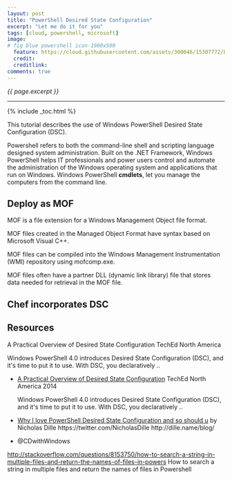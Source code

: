 ```yaml
---
layout: post
title: "PowerShell Desired State Configuration"
excerpt: "Let me do it for you"
tags: [cloud, powershell, microsoft]
image:
# fig blue powershell icon-1900x500
  feature: https://cloud.githubusercontent.com/assets/300046/15307772/b335270e-1b93-11e6-9552-d3022de2b9ce.jpg
  credit:
  creditlink:
comments: true
---
```

<i>{{ page.excerpt }}</i>
<hr />
{% include _toc.html %}

This tutorial describes the use of Windows PowerShell Desired State Configuration (DSC).



Powershell refers to both the command-line shell and scripting language designed system administration. 
Built on the .NET Framework, Windows PowerShell helps IT professionals and power users control and automate the administration of the Windows operating system and applications that run on Windows. Windows PowerShell <strong>cmdlets</strong>, let you manage the computers from the command line. 

## Deploy as MOF #

MOF is a file extension for a Windows Management Object file format. 

MOF files created in the Managed Object Format have syntax based on Microsoft Visual C++.  

MOF files can be compiled into the Windows Management Instrumentation (WMI) repository using mofcomp.exe.

MOF files often have a partner DLL (dynamic link library) file that stores data needed for retrieval in the MOF file.

## Chef incorporates DSC #


## Resources #

A Practical Overview of Desired State Configuration
   TechEd North America

   Windows PowerShell 4.0 introduces Desired State Configuration (DSC), and it's time to put it to use. With DSC, you declaratively ..

* <a target="_blank" href="https://www.youtube.com/watch?v=lP6noSW6Vr4">
   A Practical Overview of Desired State Configuration</a>
   TechEd North America 2014

   Windows PowerShell 4.0 introduces Desired State Configuration (DSC), and it's time to put it to use. With DSC, you declaratively ..

* <a target="_blank" href="https://www.youtube.com/watch?v=CkxVQy6ACXE">
  Why I love PowerShell Desired State Configuration and so should u</a>
  by Nicholas Dille
   https://twitter.com/NicholasDille 
   http://dille.name/blog/

* ‏@CDwithWindows


http://stackoverflow.com/questions/8153750/how-to-search-a-string-in-multiple-files-and-return-the-names-of-files-in-powers
How to search a string in multiple files and return the names of files in Powershell

